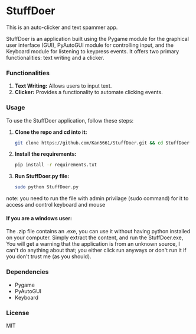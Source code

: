 # StuffDoer

This is an auto-clicker and text spammer app.

StuffDoer is an application built using the Pygame module for the graphical user interface (GUI), PyAutoGUI module for controlling input, and the Keyboard module for listening to keypress events. It offers two primary functionalities: text writing and a clicker.

### Functionalities

1. **Text Writing:** Allows users to input text.
2. **Clicker:** Provides a functionality to automate clicking events.

### Usage

To use the StuffDoer application, follow these steps:

1. **Clone the repo and cd into it:**
   ```bash
   git clone https://github.com/Kan5661/StuffDoer.git && cd StuffDoer
2. **Install the requirements:**
    ```bash
    pip install -r requirements.txt
3. **Run StuffDoer.py file:**
    ```bash
    sudo python StuffDoer.py
note: you need to run the file with admin privilage (sudo command) for it to access and control keyboard and mouse

#### If you are a windows user:
The .zip file contains an .exe, you can use it without having python installed on your computer. Simply extract the content, and run the StuffDoer.exe, You will get a warning that the application is from an unknown source, I can't do anything about that; you either click run anyways or don't run it if you don't trust me (as you should). 

### Dependencies
- Pygame
- PyAutoGUI
- Keyboard

### License
MIT

